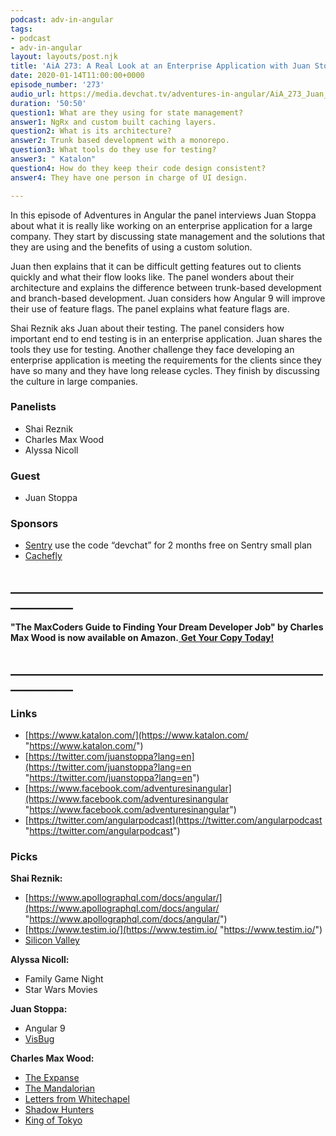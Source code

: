 ```yaml
---
podcast: adv-in-angular
tags:
- podcast
- adv-in-angular
layout: layouts/post.njk
title: 'AiA 273: A Real Look at an Enterprise Application with Juan Stoppa'
date: 2020-01-14T11:00:00+0000
episode_number: '273'
audio_url: https://media.devchat.tv/adventures-in-angular/AiA_273_Juan_Stoppa.mp3
duration: '50:50'
question1: What are they using for state management?
answer1: NgRx and custom built caching layers.
question2: What is its architecture?
answer2: Trunk based development with a monorepo.
question3: What tools do they use for testing?
answer3: " Katalon"
question4: How do they keep their code design consistent?
answer4: They have one person in charge of UI design.

---
```

In this episode of Adventures in Angular the panel interviews Juan Stoppa about what it is really like working on an enterprise application for a large company. They start by discussing state management and the solutions that they are using and the benefits of using a custom solution.

Juan then explains that it can be difficult getting features out to clients quickly and what their flow looks like. The panel wonders about their architecture and explains the difference between trunk-based development and branch-based development. Juan considers how Angular 9 will improve their use of feature flags. The panel explains what feature flags are.

Shai Reznik aks Juan about their testing. The panel considers how important end to end testing is in an enterprise application. Juan shares the tools they use for testing. Another challenge they face developing an enterprise application is meeting the requirements for the clients since they have so many and they have long release cycles. They finish by discussing the culture in large companies.

### **Panelists**

* Shai Reznik
* Charles Max Wood
* Alyssa Nicoll

### **Guest**

* Juan Stoppa

### **Sponsors**

* [Sentry](http://sentry.io/) use the code “devchat” for 2 months free on Sentry small plan
* [Cachefly](https://www.cachefly.com/)

## **____________________________________________________________**

**"The MaxCoders Guide to Finding Your Dream Developer Job" by Charles Max Wood is now available on Amazon.**[ **Get Your Copy Today!**](https://www.amazon.com/gp/product/B081MBL5C9/ref=as_li_ss_tl?ie=UTF8&linkCode=sl1&tag=devchattv-20&linkId=9d61363241636e2546ef46abba198746&language=en_US)

## **____________________________________________________________**

### **Links**

* [https://www.katalon.com/](https://www.katalon.com/ "https://www.katalon.com/")
* [https://twitter.com/juanstoppa?lang=en](https://twitter.com/juanstoppa?lang=en "https://twitter.com/juanstoppa?lang=en")
* [https://www.facebook.com/adventuresinangular](https://www.facebook.com/adventuresinangular "https://www.facebook.com/adventuresinangular")
* [https://twitter.com/angularpodcast](https://twitter.com/angularpodcast "https://twitter.com/angularpodcast")

### **Picks**

**Shai Reznik:**

* [https://www.apollographql.com/docs/angular/](https://www.apollographql.com/docs/angular/ "https://www.apollographql.com/docs/angular/")
* [https://www.testim.io/](https://www.testim.io/ "https://www.testim.io/")
* [Silicon Valley](https://www.imdb.com/title/tt2575988/)

**Alyssa Nicoll:**

* Family Game Night
* Star Wars Movies

**Juan Stoppa:**

* Angular 9
* [VisBug](https://chrome.google.com/webstore/detail/visbug/cdockenadnadldjbbgcallicgledbeoc?hl=en)

**Charles Max Wood:**

* [The Expanse](https://www.amazon.com/gp/video/detail/B07YL9WK1S/?ref=dvm_us_dl_sl_go_ast_19EXP%7Cc_388041536613_m_Gn5qbf1P-dc_s__&gclid=CjwKCAiA6vXwBRBKEiwAYE7iS--pSNs_rAK-tUwbEfXCrYl5eoICRlWhute9tJhFuJyGkhNpFyQyWBoCFV0QAvD_BwE)
* [The Mandalorian](https://www.disneyplus.com/welcome/subscribe?cid=DSS-Search-Google-71700000059616279-&s_kwcid=AL!8468!3!396209985963!b!!g!!%2Bthe%20%2Bmandalorian&gclid=CjwKCAiA6vXwBRBKEiwAYE7iS1D7MHHVnZVctug2bowdUWM0U8JjwpRAnWRKjcc1x-TozZ42PN9wbBoCtXwQAvD_BwE&gclsrc=aw.ds)
* [Letters from Whitechapel](https://www.amazon.com/Fantasy-Flight-Games-VA88-Whitechapel/dp/161661613X/ref=sr_1_1?gclid=CjwKCAiA6vXwBRBKEiwAYE7iS2D3LNi8MCqzCvfWYqEHMVgjh1v85uHKDsgTVRGca9XsQGT3SintFBoC798QAvD_BwE&hvadid=409996800473&hvdev=c&hvlocphy=9029751&hvnetw=g&hvpos=1t1&hvqmt=e&hvrand=7330143051141133981&hvtargid=kwd-31505512404&hydadcr=24629_11409997&keywords=letters+from+whitechapel&qid=1579008362&sr=8-1)
* [Shadow Hunters](https://boardgamegeek.com/boardgame/24068/shadow-hunters)
* [King of Tokyo](https://www.amazon.com/IELLO-King-York-Board-Game/dp/B00KU9LQUO/ref=sr_1_2?gclid=CjwKCAiA6vXwBRBKEiwAYE7iSwzhtoOOHKeUVhKkbyNOHr9WwBtTjj8qsi7aPVRNYr35DWjMAKoDpRoCwIQQAvD_BwE&hvadid=178160570599&hvdev=c&hvlocphy=9029751&hvnetw=g&hvpos=1t1&hvqmt=e&hvrand=12862671178532031828&hvtargid=kwd-32771925005&hydadcr=2336_9913352&keywords=king+of+tokyo+game&qid=1579008475&sr=8-2)
